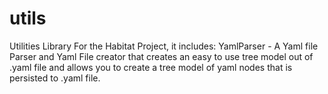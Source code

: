 # utils
Utilities Library For the Habitat Project, it includes:
YamlParser - A Yaml file Parser and Yaml File creator that creates an easy to use tree model out of .yaml file and allows you to create a tree model of yaml nodes that is persisted to .yaml file.

